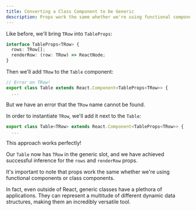 ```yaml
---
title: Converting a Class Component to be Generic
description: Props work the same whether we're using functional components or class components. It's just the generic syntax that's different.
---
```


Like before, we'll bring `TRow` into `TableProps`:

```typescript
interface TableProps<TRow> {
  rows: TRow[];
  renderRow: (row: TRow) => ReactNode;
}
```

Then we'll add `TRow` to the `Table` component:

```typescript
// Error on TRow!
export class Table extends React.Component<TableProps<TRow>> {
  ...
```

But we have an error that the `TRow` name cannot be found. 

In order to instantiate `TRow`, we'll add it next to the `Table`:

```typescript
export class Table<TRow> extends React.Component<TableProps<TRow>> {
  ...
```

This approach works perfectly! 

Our `Table` now has `TRow` in the generic slot, and we have achieved successful inference for the `rows` and `renderRow` props.

It's important to note that props work the same whether we're using functional components or class components.

In fact, even outside of React, generic classes have a plethora of applications. They can represent a multitude of different dynamic data structures, making them an incredibly versatile tool.